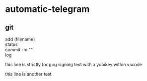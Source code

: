 # automatic-telegram
## git
add (filename)<br>
status<br>
commit -m ""<br>
log<br>

this line is strictly for gpg signing test with a yubikey within vscode

this line is another test